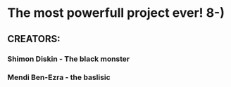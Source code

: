 # The most powerfull project ever! 8-)
## CREATORS:
### Shimon Diskin - The black monster 
### Mendi Ben-Ezra - the baslisic